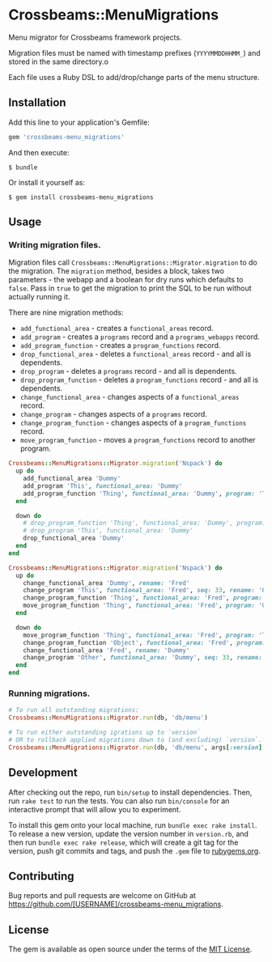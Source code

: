 # Crossbeams::MenuMigrations

Menu migrator for Crossbeams framework projects.

Migration files must be named with timestamp prefixes (`YYYYMMDDHHMM_`) and stored in the same directory.o

Each file uses a Ruby DSL to add/drop/change parts of the menu structure.

## Installation

Add this line to your application's Gemfile:

```ruby
gem 'crossbeams-menu_migrations'
```

And then execute:

    $ bundle

Or install it yourself as:

    $ gem install crossbeams-menu_migrations

## Usage

### Writing migration files.

Migration files call `Crossbeams::MenuMigrations::Migrator.migration` to do the migration.
The `migration` method, besides a block, takes two parameters - the webapp and a boolean for dry runs which defaults to `false`.
Pass in `true` to get the migration to print the SQL to be run without actually running it.

There are nine migration methods:

* `add_functional_area` - creates a `functional_areas` record.
* `add_program` - creates a `programs` record and a `programs_webapps` record.
* `add_program_function` - creates a `program_functions` record.
* `drop_functional_area` - deletes a `functional_areas` record - and all is dependents.
* `drop_program` - deletes a `programs` record - and all is dependents.
* `drop_program_function` - deletes a `program_functions` record - and all is dependents.
* `change_functional_area` - changes aspects of a `functional_areas` record.
* `change_program` - changes aspects of a `programs` record.
* `change_program_function` - changes aspects of a `program_functions` record.
* `move_program_function` - moves a `program_functions` record to another program.

```ruby
Crossbeams::MenuMigrations::Migrator.migration('Nspack') do
  up do
    add_functional_area 'Dummy'
    add_program 'This', functional_area: 'Dummy'
    add_program_function 'Thing', functional_area: 'Dummy', program: 'This', url: '/a/path'
  end

  down do
    # drop_program_function 'Thing', functional_area: 'Dummy', program: 'This'
    # drop_program 'This', functional_area: 'Dummy'
    drop_functional_area 'Dummy'
  end
end

Crossbeams::MenuMigrations::Migrator.migration('Nspack') do
  up do
    change_functional_area 'Dummy', rename: 'Fred'
    change_program 'This', functional_area: 'Fred', seq: 33, rename: 'Other'
    change_program_function 'Thing', functional_area: 'Fred', program: 'Other', seq: 22, url: '/another/path/here', group: 'Together',  rename: 'Object'
    move_program_function 'Thing', functional_area: 'Fred', program: 'Other', to_program: 'That'
  end

  down do
    move_program_function 'Thing', functional_area: 'Fred', program: 'That', to_program: 'Thing'
    change_program_function 'Object', functional_area: 'Fred', program: 'Other', seq: 1, url: '/a/path', group: nil,  rename: 'Thing'
    change_functional_area 'Fred', rename: 'Dummy'
    change_program 'Other', functional_area: 'Dummy', seq: 33, rename: 'This'
  end
end
```

### Running migrations.

```ruby
# To run all outstanding migrations:
Crossbeams::MenuMigrations::Migrator.run(db, 'db/menu')

# To run either outstanding igrations up to `version`
# OR to rollback applied migrations down to (and excluding) `version`.
Crossbeams::MenuMigrations::Migrator.run(db, 'db/menu', args[:version].to_i)
```

## Development

After checking out the repo, run `bin/setup` to install dependencies. Then, run `rake test` to run the tests. You can also run `bin/console` for an interactive prompt that will allow you to experiment.

To install this gem onto your local machine, run `bundle exec rake install`. To release a new version, update the version number in `version.rb`, and then run `bundle exec rake release`, which will create a git tag for the version, push git commits and tags, and push the `.gem` file to [rubygems.org](https://rubygems.org).

## Contributing

Bug reports and pull requests are welcome on GitHub at https://github.com/[USERNAME]/crossbeams-menu_migrations.

## License

The gem is available as open source under the terms of the [MIT License](https://opensource.org/licenses/MIT).
